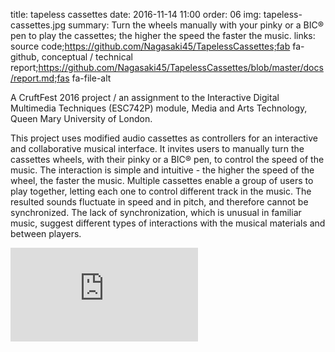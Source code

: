 title: tapeless cassettes
date: 2016-11-14 11:00
order: 06
img: tapeless-cassettes.jpg
summary: Turn the wheels manually with your pinky or a BIC® pen to play the cassettes; the higher the speed the faster the music.
links: source code;https://github.com/Nagasaki45/TapelessCassettes;fab fa-github, conceptual / technical report;https://github.com/Nagasaki45/TapelessCassettes/blob/master/docs/report.md;fas fa-file-alt

A CruftFest 2016 project / an assignment to the Interactive Digital
Multimedia Techniques (ESC742P) module, Media and Arts Technology, Queen
Mary University of London.

This project uses modified audio cassettes as controllers for an
interactive and collaborative musical interface. It invites users to
manually turn the cassettes wheels, with their pinky or a BIC® pen, to
control the speed of the music. The interaction is simple and
intuitive - the higher the speed of the wheel, the faster the music.
Multiple cassettes enable a group of users to play together, letting
each one to control different track in the music. The resulted sounds
fluctuate in speed and in pitch, and therefore cannot be synchronized.
The lack of synchronization, which is unusual in familiar music, suggest
different types of interactions with the musical materials and between
players.

<div class="youtube youtube-16x9">
<iframe src="https://www.youtube.com/embed/JZ3Z4X_d1iQ" allowfullscreen seamless frameBorder="0"></iframe>
</div>
